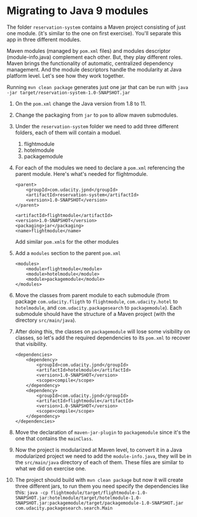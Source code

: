 # Migrating to Java 9 modules

The folder `reservation-system` contains a Maven project consisting of just one module.
(it's similar to the one on first exercise). You'll separate this app in three different modules.

Maven modules (managed by `pom.xml` files) and modules descriptor (module-info.java) complement each other. But, they 
play different roles. Maven brings the functionality of automatic, centralized dependency management. And the 
module descriptors handle the modularity at Java platform level. Let's see how they work together.

Running `mvn clean package` generates just one jar that can be run with 
`java -jar target/reservation-system-1.0-SNAPSHOT.jar`

1. On the `pom.xml` change the Java version from 1.8 to 11.
2. Change the packaging from `jar` to `pom` to allow maven submodules.
3. Under the `reservation-system` folder we need to add three different folders, each of them will contain a moduel.
    1. flightmodule
    2. hotelmodule
    3. packagemodule 
4. For each of the modules we need to declare a `pom.xml` referencing the parent module. Here's what's needed for flightmodule.
    ```
    <parent>
        <groupId>com.udacity.jpnd</groupId>
        <artifactId>reservation-system</artifactId>
        <version>1.0-SNAPSHOT</version>
    </parent>
     
    <artifactId>flightmodule</artifactId>
    <version>1.0-SNAPSHOT</version>
    <packaging>jar</packaging>
    <name>flightmodule</name>
    ```
    Add similar `pom.xml`s for the other modules
5. Add a `modules` section to the parent `pom.xml`
    ```
    <modules>
        <module>flightmodule</module>
        <module>hotelmodule</module>
        <module>packagemodule</module>
    </modules>
    ```
6. Move the classes from parent module to each submodule (from package `com.udacity.fligth` to `flightmodule`, 
`com.udacity.hotel` to `hotelmodule`, and `com.udacity.packagesearch` to `packagemodule`). Each submodule should have
the structure of a Maven project (with the directory `src/main/java`).

7. After doing this, the classes on `packagemodule` will lose some visibility on classes, so let's add the required 
dependencies to its `pom.xml` to recover that visibility.
    ```
    <dependencies>
        <dependency>
            <groupId>com.udacity.jpnd</groupId>
            <artifactId>hotelmodule</artifactId>
            <version>1.0-SNAPSHOT</version>
            <scope>compile</scope>
        </dependency>
        <dependency>
            <groupId>com.udacity.jpnd</groupId>
            <artifactId>flightmodule</artifactId>
            <version>1.0-SNAPSHOT</version>
            <scope>compile</scope>
        </dependency>
    </dependencies>
    ```
8. Move the declaration of `maven-jar-plugin` to `packagemodule` since it's the one that contains the `mainClass`.

9. Now the project is modularized at Maven level, to convert it in a Java modularized project we need to add the 
`module-info.java`, they will be in the `src/main/java` directory of each of them. These files are similar to what we
did on exercise one.

10. The project should build with `mvn clean package` but now it will create three different jars, to run them you need 
specify the dependencies like this: 
`java -cp flightmodule/target/flightmodule-1.0-SNAPSHOT.jar:hotelmodule/target/hotelmodule-1.0-SNAPSHOT.jar:packagemodule/target/packagemodule-1.0-SNAPSHOT.jar com.udacity.packagesearch.search.Main
`





